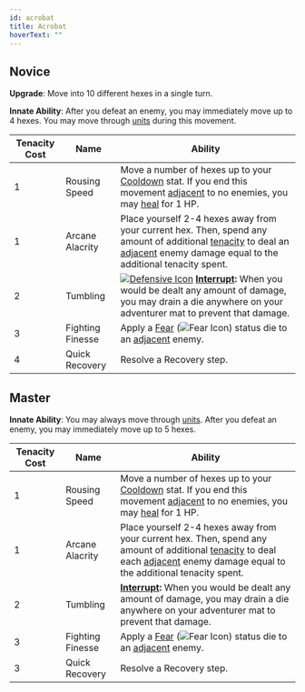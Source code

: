 ```yaml
---
id: acrobat
title: Acrobat
hoverText: ""
---
```


## Novice

**Upgrade**: Move into 10 different hexes in a single turn. 

**Innate Ability**: After you defeat an enemy, you may immediately move up to 4 hexes. You may move through [units](/docs/all/other/unit) during this movement.

| Tenacity Cost | Name | Ability |
|-----------|-------|-------|
| 1 | Rousing Speed | Move a number of hexes up to your [Cooldown](docs/all/stats/cooldown) stat. If you end this movement [adjacent](/docs/all/other/adjacent) to no enemies, you may [heal](/docs/all/other/healing) for 1 HP. |
| 1 | Arcane Alacrity | Place yourself 2-4 hexes away from your current hex. Then, spend any amount of additional [tenacity](/docs/all/other/tenacity) to deal an [adjacent](/docs/all/other/adjacent) enemy damage equal to the additional tenacity spent. |
| 2 | Tumbling | [<img src="/icons/defensive.svg" alt="Defensive Icon" class="icon-svg" />](/docs/all/battle-forms/defensive) **[Interrupt](/docs/all/other/interrupt):** When you would be dealt any amount of damage, you may drain a die anywhere on your adventurer mat to prevent that damage.|
| 3 | Fighting Finesse | Apply a [Fear](/docs/all/status-effects/fear) (<img src="/icons/fear.svg" alt="Fear Icon" class="icon-svg" />) status die to an [adjacent](/docs/all/other/adjacent) enemy. |
| 4 | Quick Recovery | Resolve a Recovery step. |

## Master

**Innate Ability**: You may always move through [units](/docs/all/other/unit). After you defeat an enemy, you may immediately move up to 5 hexes.

| Tenacity Cost | Name | Ability |
|-----------|-------|-------|
| 1 | Rousing Speed | Move a number of hexes up to your [Cooldown](docs/all/stats/cooldown) stat. If you end this movement [adjacent](/docs/all/other/adjacent) to no enemies, you may [heal](/docs/all/other/healing) for 1 HP. |
| 1 | Arcane Alacrity | Place yourself 2-4 hexes away from your current hex. Then, spend any amount of additional [tenacity](/docs/all/other/tenacity) to deal each [adjacent](/docs/all/other/adjacent) enemy damage equal to the additional tenacity spent. |
| 2 | Tumbling | **[Interrupt](/docs/all/other/interrupt):** When you would be dealt any amount of damage, you may drain a die anywhere on your adventurer mat to prevent that damage.|
| 3 | Fighting Finesse | Apply a [Fear](/docs/all/status-effects/fear) (<img src="/icons/fear.svg" alt="Fear Icon" class="icon-svg" />) status die to an [adjacent](/docs/all/other/adjacent) enemy. |
| 3 | Quick Recovery | Resolve a Recovery step. |